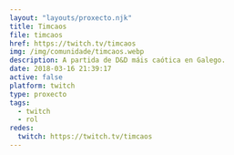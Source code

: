 ```yaml
---
layout: "layouts/proxecto.njk"
title: Timcaos
file: timcaos
href: https://twitch.tv/timcaos
img: /img/comunidade/timcaos.webp
description: A partida de D&D máis caótica en Galego.
date: 2018-03-16 21:39:17
active: false
platform: twitch
type: proxecto
tags:
  - twitch
  - rol
redes:
  twitch: https://twitch.tv/timcaos
---
```

